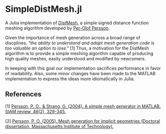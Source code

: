 # SimpleDistMesh.jl

A Julia implementation of [DistMesh](http://persson.berkeley.edu/distmesh/), a simple signed distance function meshing algorithm developed by [Per-Olof Persson](http://persson.berkeley.edu/).

 Given the importance of mesh generation across a broad range of discplines, _"the ability to understand and adapt mesh generation code is too valuable an option to lose."_ [1] Thus, a motivation for the DistMesh algorithm is to provide a simple meshing algorithm capable of producing high quality meshes, easily understood and modified by newcomers. 
 
In keeping with this goal our implementation sacrifices performance in favor of readability. Also, some minor changes have been made to the MATLAB implementation to express the ideas more idiomatically in Julia.

## References
[1] [Persson, P. O., & Strang, G. (2004). A simple mesh generator in MATLAB. SIAM review, 46(2), 329-345.](https://doi.org/10.1137/S0036144503429121)

[2] [Persson, P. O. (2005). Mesh generation for implicit geometries (Doctoral dissertation, Massachusetts Institute of Technology).](http://dspace.mit.edu/handle/1721.1/27866)
